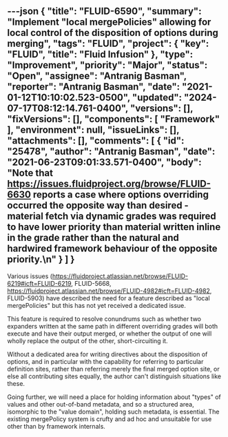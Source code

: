 ---json
{
  "title": "FLUID-6590",
  "summary": "Implement \"local mergePolicies\" allowing for local control of the disposition of options during merging",
  "tags": "FLUID",
  "project": {
    "key": "FLUID",
    "title": "Fluid Infusion"
  },
  "type": "Improvement",
  "priority": "Major",
  "status": "Open",
  "assignee": "Antranig Basman",
  "reporter": "Antranig Basman",
  "date": "2021-01-12T10:10:02.523-0500",
  "updated": "2024-07-17T08:12:14.761-0400",
  "versions": [],
  "fixVersions": [],
  "components": [
    "Framework"
  ],
  "environment": null,
  "issueLinks": [],
  "attachments": [],
  "comments": [
    {
      "id": "25478",
      "author": "Antranig Basman",
      "date": "2021-06-23T09:01:33.571-0400",
      "body": "Note that <https://issues.fluidproject.org/browse/FLUID-6630> reports a case where options overriding occurred the opposite way than desired - material fetch via dynamic grades was required to have lower priority than material written inline in the grade rather than the natural and hardwired framework behaviour of the opposite priority.\n"
    }
  ]
}
---
Various issues (<https://fluidproject.atlassian.net/browse/FLUID-6219#icft=FLUID-6219>, FLUID-5668, <https://fluidproject.atlassian.net/browse/FLUID-4982#icft=FLUID-4982>, FLUID-5903) have described the need for a feature described as "local mergePolicies" but this has not yet received a dedicated issue.

This feature is required to resolve conundrums such as whether two expanders written at the same path in different overriding grades will both execute and have their output merged, or whether the output of one will wholly replace the output of the other, short-circuiting it.&#x20;

Without a dedicated area for writing directives about the disposition of options, and in particular with the capability for referring to particular definition sites, rather than referring merely the final merged option site, or else all contributing sites equally, the author can't distinguish situations like these.

Going further, we will need a place for holding information about "types" of values and other out-of-band metadata, and so a structured area, isomorphic to the "value domain", holding such metadata, is essential. The existing mergePolicy system is crufty and ad hoc and unsuitable for use other than by framework internals.

        